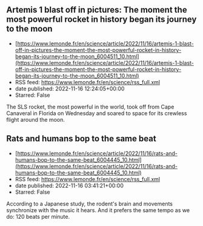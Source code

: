 ## Artemis 1 blast off in pictures: The moment the most powerful rocket in history began its journey to the moon
 - [https://www.lemonde.fr/en/science/article/2022/11/16/artemis-1-blast-off-in-pictures-the-moment-the-most-powerful-rocket-in-history-began-its-journey-to-the-moon_6004511_10.html](https://www.lemonde.fr/en/science/article/2022/11/16/artemis-1-blast-off-in-pictures-the-moment-the-most-powerful-rocket-in-history-began-its-journey-to-the-moon_6004511_10.html)
 - RSS feed: https://www.lemonde.fr/en/science/rss_full.xml
 - date published: 2022-11-16 12:24:05+00:00
 - Starred: False

The SLS rocket, the most powerful in the world, took off from Cape Canaveral in Florida on Wednesday and soared to space for its crewless flight around the moon.

## Rats and humans bop to the same beat
 - [https://www.lemonde.fr/en/science/article/2022/11/16/rats-and-humans-bop-to-the-same-beat_6004445_10.html](https://www.lemonde.fr/en/science/article/2022/11/16/rats-and-humans-bop-to-the-same-beat_6004445_10.html)
 - RSS feed: https://www.lemonde.fr/en/science/rss_full.xml
 - date published: 2022-11-16 03:41:21+00:00
 - Starred: False

According to a Japanese study, the rodent's brain and movements synchronize with the music it hears. And it prefers the same tempo as we do: 120 beats per minute.

